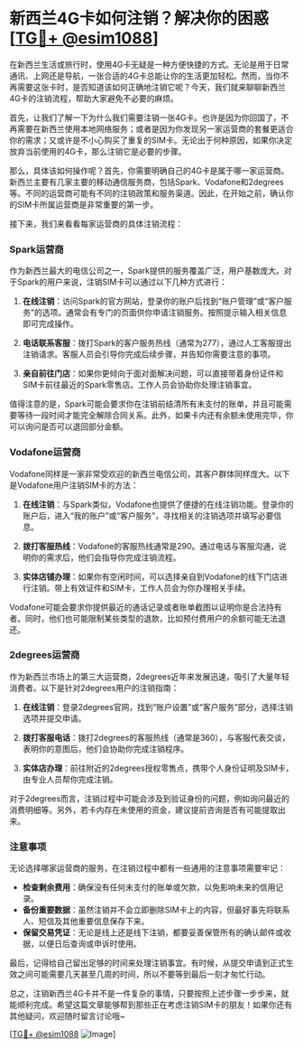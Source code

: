 # 新西兰4G卡如何注销？解决你的困惑[[TG💪+ @esim1088](https://t.me/s/esim1088)]

在新西兰生活或旅行时，使用4G卡无疑是一种方便快捷的方式。无论是用于日常通讯、上网还是导航，一张合适的4G卡总能让你的生活更加轻松。然而，当你不再需要这张卡时，是否知道该如何正确地注销它呢？今天，我们就来聊聊新西兰4G卡的注销流程，帮助大家避免不必要的麻烦。

首先，让我们了解一下为什么我们需要注销一张4G卡。也许是因为你回国了，不再需要在新西兰使用本地网络服务；或者是因为你发现另一家运营商的套餐更适合你的需求；又或许是不小心购买了重复的SIM卡。无论出于何种原因，如果你决定放弃当前使用的4G卡，那么注销它是必要的步骤。

那么，具体该如何操作呢？首先，你需要明确自己的4G卡是属于哪一家运营商。新西兰主要有几家主要的移动通信服务商，包括Spark、Vodafone和2degrees等。不同的运营商可能有不同的注销政策和服务渠道。因此，在开始之前，确认你的SIM卡所属运营商是非常重要的第一步。

接下来，我们来看看每家运营商的具体注销流程：

### Spark运营商

作为新西兰最大的电信公司之一，Spark提供的服务覆盖广泛，用户基数庞大。对于Spark的用户来说，注销SIM卡可以通过以下几种方式进行：

1. **在线注销**：访问Spark的官方网站，登录你的账户后找到“账户管理”或“客户服务”的选项。通常会有专门的页面供你申请注销服务。按照提示输入相关信息即可完成操作。

2. **电话联系客服**：拨打Spark的客户服务热线（通常为277），通过人工客服提出注销请求。客服人员会引导你完成后续步骤，并告知你需要注意的事项。

3. **亲自前往门店**：如果你更倾向于面对面解决问题，可以直接带着身份证件和SIM卡前往最近的Spark零售店。工作人员会协助你处理注销事宜。

值得注意的是，Spark可能会要求你在注销前结清所有未支付的账单，并且可能需要等待一段时间才能完全解除合同关系。此外，如果卡内还有余额未使用完毕，你可以询问是否可以退回部分金额。

### Vodafone运营商

Vodafone同样是一家非常受欢迎的新西兰电信公司，其客户群体同样庞大。以下是Vodafone用户注销SIM卡的方法：

1. **在线注销**：与Spark类似，Vodafone也提供了便捷的在线注销功能。登录你的账户后，进入“我的账户”或“客户服务”，寻找相关的注销选项并填写必要信息。

2. **拨打客服热线**：Vodafone的客服热线通常是290。通过电话与客服沟通，说明你的需求后，他们会指导你完成注销流程。

3. **实体店铺办理**：如果你有空闲时间，可以选择亲自到Vodafone的线下门店进行注销。带上有效证件和SIM卡，工作人员会为你办理相关手续。

Vodafone可能会要求你提供最近的通话记录或者账单截图以证明你是合法持有者。同时，他们也可能限制某些类型的退款，比如预付费用户的余额可能无法退还。

### 2degrees运营商

作为新西兰市场上的第三大运营商，2degrees近年来发展迅速，吸引了大量年轻消费者。以下是针对2degrees用户的注销指南：

1. **在线注销**：登录2degrees官网，找到“账户设置”或“客户服务”部分，选择注销选项并提交申请。

2. **拨打客服电话**：拨打2degrees的客服热线（通常是360），与客服代表交谈，表明你的意图后，他们会协助你完成注销程序。

3. **实体店办理**：前往附近的2degrees授权零售点，携带个人身份证明及SIM卡，由专业人员帮你完成注销。

对于2degrees而言，注销过程中可能会涉及到验证身份的问题，例如询问最近的消费明细等。另外，若卡内存在未使用的资金，建议提前咨询是否有可能提取出来。

### 注意事项

无论选择哪家运营商的服务，在注销过程中都有一些通用的注意事项需要牢记：

- **检查剩余费用**：确保没有任何未支付的账单或欠款，以免影响未来的信用记录。
- **备份重要数据**：虽然注销并不会立即删除SIM卡上的内容，但最好事先将联系人、短信及其他重要信息保存下来。
- **保留交易凭证**：无论是线上还是线下注销，都要妥善保管所有的确认邮件或收据，以便日后查询或申诉时使用。

最后，记得给自己留出足够的时间来处理注销事宜。有时候，从提交申请到正式生效之间可能需要几天甚至几周的时间，所以不要等到最后一刻才匆忙行动。

总之，注销新西兰4G卡并不是一件复杂的事情，只要按照上述步骤一步步来，就能顺利完成。希望这篇文章能够帮到那些正在考虑注销SIM卡的朋友！如果你还有其他疑问，欢迎随时留言讨论哦~

[[TG💪+ @esim1088](https://t.me/s/esim1088) ![Image](https://i.postimg.cc/4NQfJmqS/Snipaste-2025-05-13-00-14-12.png)]